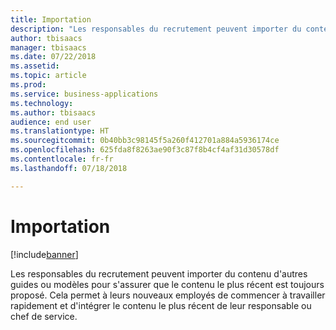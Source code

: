 ```yaml
---
title: Importation
description: "Les responsables du recrutement peuvent importer du contenu d'autres guides ou modèles pour s'assurer que le contenu le plus récent est toujours proposé."
author: tbisaacs
manager: tbisaacs
ms.date: 07/22/2018
ms.assetid: 
ms.topic: article
ms.prod: 
ms.service: business-applications
ms.technology: 
ms.author: tbisaacs
audience: end user
ms.translationtype: HT
ms.sourcegitcommit: 0b40bb3c98145f5a260f412701a884a5936174ce
ms.openlocfilehash: 625fda8f8263ae90f3c87f8b4cf4af31d30578df
ms.contentlocale: fr-fr
ms.lasthandoff: 07/18/2018

---
```

#  <a name="import"></a>Importation

[!include[banner](../../../includes/banner.md)]

Les responsables du recrutement peuvent importer du contenu d'autres guides ou modèles pour s'assurer que le contenu le plus récent est toujours proposé. Cela permet à leurs nouveaux employés de commencer à travailler rapidement et d'intégrer le contenu le plus récent de leur responsable ou chef de service.

